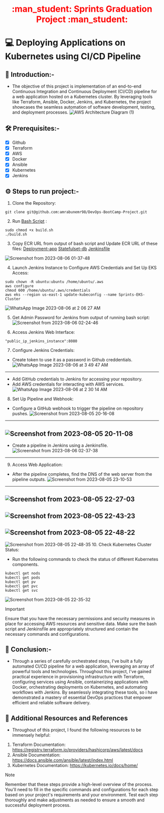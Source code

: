 <div align="center">
  <h1 style="color: red;">:man_student: Sprints Graduation Project :man_student:</h1>
</div>

# :computer: Deploying Applications on Kubernetes using CI/CD Pipeline

## :rocket: Introduction:-
- The objective of this project is implementation of an end-to-end Continuous Integration and Continuous Deployment (CI/CD) pipeline for a web application hosted on a Kubernetes cluster. By leveraging tools like Terraform, Ansible, Docker, Jenkins, and Kubernetes, the project showcases the seamless automation of software development, testing, and deployment processes.
![AWS Architecture Diagram (1)](https://github.com/amrabunemr98/DevOps-BootCamp-Project/assets/128842547/b436c955-475d-4a15-94a1-3f9b5f9375f9)
## :hammer_and_wrench: Prerequisites:-
- [x] Github
- [x] Terraform
- [x] AWS
- [x] Docker 
- [x] Ansible
- [x] Kubernetes
- [x] Jenkins
## :gear: Steps to run project:-
1. Clone the Repository:
```
git clone git@github.com:amrabunemr98/DevOps-BootCamp-Project.git
```
2. Run [Bash Script](https://github.com/amrabunemr98/DevOps-BootCamp-Project/blob/main/build.sh) :
```
sudo chmod +x build.sh
./build.sh
```
3. Copy ECR URL from output of bash script and Update ECR URL of these files: [Deployment-app](https://github.com/amrabunemr98/DevOps-BootCamp-Project/blob/main/Kubernets-files/Deployment_flaskapp.yml) [Statefulset-db](https://github.com/amrabunemr98/DevOps-BootCamp-Project/blob/main/Kubernets-files/Statefulset_db.yml) [Jenkinsfile](https://github.com/amrabunemr98/DevOps-BootCamp-Project/blob/main/Jenkinsfile)

![Screenshot from 2023-08-06 01-37-48](https://github.com/amrabunemr98/DevOps-BootCamp-Project/assets/128842547/235a22f5-45b8-48e5-9762-5a9d8085eee8)

4. Launch Jenkins Instance to Configure AWS Credentials and Set Up EKS Access:
```
sudo chown -R ubuntu:ubuntu /home/ubuntu/.aws
aws configure
chmod 600 /home/ubuntu/.aws/credentials
aws eks --region us-east-1 update-kubeconfig --name Sprints-EKS-Cluster
```
![WhatsApp Image 2023-08-06 at 2 06 27 AM](https://github.com/amrabunemr98/DevOps-BootCamp-Project/assets/128842547/8d1dea34-857a-4541-8807-863a164241a3)

5. Get Admin Password for Jenkins from output of running bash script:
![Screenshot from 2023-08-06 02-24-46](https://github.com/amrabunemr98/DevOps-BootCamp-Project/assets/128842547/af17f296-3fe0-42ee-a096-71e094af0484)

6. Access Jenkins Web Interface:
```
"public_ip_jenkins_instance":8080
```
7. Configure Jenkins Credentials:
- Create token to use it as a password in Github creddentials.
![WhatsApp Image 2023-08-06 at 3 49 47 AM](https://github.com/amrabunemr98/DevOps-BootCamp-Project/assets/128842547/4d451a25-36e3-4e7a-b221-3319fdbc44e0)
------------------------------------------
- Add GitHub credentials to Jenkins for accessing your repository.
- Add AWS credentials for interacting with AWS services.
![WhatsApp Image 2023-08-06 at 2 30 14 AM](https://github.com/amrabunemr98/DevOps-BootCamp-Project/assets/128842547/fae8e3d0-dedc-4643-8f4a-e2f750b97a05)

8. Set Up Pipeline and Webhook:
- Configure a GitHub webhook to trigger the pipeline on repository pushes. 
![Screenshot from 2023-08-05 20-16-08](https://github.com/amrabunemr98/DevOps-BootCamp-Project/assets/128842547/f6c393aa-ddf2-465a-a170-4ef360e835c5)
------------------------------------
![Screenshot from 2023-08-05 20-11-08](https://github.com/amrabunemr98/DevOps-BootCamp-Project/assets/128842547/2160f0fb-c18e-4938-bea9-72b5da11845b)
--------------------------------------------------------
- Create a pipeline in Jenkins using a Jenkinsfile.
![Screenshot from 2023-08-06 02-37-38](https://github.com/amrabunemr98/DevOps-BootCamp-Project/assets/128842547/84548a7d-f090-48d8-8eb4-f540cad11a60)
----------------------------------------------
9. Access Web Application:
- After the pipeline completes, find the DNS of the web server from the pipeline outputs.
![Screenshot from 2023-08-05 23-10-53](https://github.com/amrabunemr98/DevOps-BootCamp-Project/assets/128842547/1b183134-ff5f-414b-89cd-d94865fa4e98)
--------------------------------------------
![Screenshot from 2023-08-05 22-27-03](https://github.com/amrabunemr98/DevOps-BootCamp-Project/assets/128842547/51b8687e-d742-4c1b-96d7-d5873e44f494)
-------------------------------------------------------
![Screenshot from 2023-08-05 22-43-23](https://github.com/amrabunemr98/DevOps-BootCamp-Project/assets/128842547/bff6266f-8aaa-43a4-9636-24164d5af76b)
---------------------------------------------------
![Screenshot from 2023-08-05 22-48-22](https://github.com/amrabunemr98/DevOps-BootCamp-Project/assets/128842547/1c6a2898-979a-4796-94f4-1b5ad6a7d8b8)
-----------------------------------------------------
![Screenshot from 2023-08-05 22-48-35](https://github.com/amrabunemr98/DevOps-BootCamp-Project/assets/128842547/ad04da23-0f9a-48c8-8a56-43d234200c1c)
10. Check Kubernetes Cluster Status:
- Run the following commands to check the status of different Kubernetes components.
```
kubectl get nods
kubectl get pods
kubectl get pv
kubectl get pvc
kubectl get svc
```
![Screenshot from 2023-08-05 22-35-32](https://github.com/amrabunemr98/DevOps-BootCamp-Project/assets/128842547/83be057c-e319-4479-bf92-335cad759bab)
> [!IMPORTANT]
> Ensure that you have the necessary permissions and security measures in place for accessing AWS resources and sensitive data.
> Make sure the bash script and Jenkinsfile are appropriately structured and contain the necessary commands and configurations.

## :tada: Conclusion:-
- Through a series of carefully orchestrated steps, I've built a fully automated CI/CD pipeline for a web application, leveraging an array of powerful tools and technologies. Throughout this project, I've gained practical experience in provisioning infrastructure with Terraform, configuring services using Ansible, containerizing applications with Docker, orchestrating deployments on Kubernetes, and automating workflows with Jenkins. By seamlessly integrating these tools, so i have demonstrated a mastery of essential DevOps practices that empower efficient and reliable software delivery.

## :open_book: Additional Resources and References
- Throughout of this project, I found the following resources to be immensely helpful:
1. Terraform Documentation: https://registry.terraform.io/providers/hashicorp/aws/latest/docs
2. Ansible Documentation: https://docs.ansible.com/ansible/latest/index.html
3. Kubernetes Documentation: https://kubernetes.io/docs/home/

> [!NOTE]
> Remember that these steps provide a high-level overview of the process. You'll need to fill in the specific commands and configurations for each step based on your project's requirements and your environment. Test each step thoroughly and make adjustments as needed to ensure a smooth and successful deployment process.
